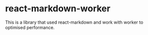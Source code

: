 # react-markdown-worker

This is a library that used react-markdown and work with worker to optimised performance.
